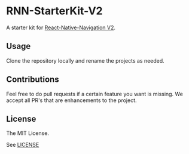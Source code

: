 # RNN-StarterKit-V2
A starter kit for [React-Native-Navigation V2](https://github.com/wix/react-native-navigation/tree/v2).

## Usage
Clone the repository locally and rename the projects as needed.

## Contributions

Feel free to do pull requests if a certain feature you want is missing.  We accept all PR's that are enhancements to the project.

## License

The MIT License.

See [LICENSE](LICENSE)